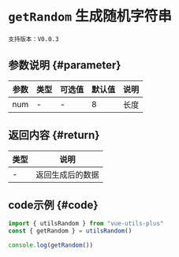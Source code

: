 # `getRandom` 生成随机字符串

`支持版本：V0.0.3`


## 参数说明 {#parameter}

| 参数  | 类型  | 可选值 | 默认值 | 说明  |
|-----|-----|-----|-----|-----|
| num | -   | -   | 8   | 长度  |


## 返回内容 {#return}

| 类型  | 说明       |
|-----|----------|
| -   | 返回生成后的数据 |


## code示例 {#code}

```javascript
import { utilsRandom } from "vue-utils-plus"
const { getRandom } = utilsRandom()

console.log(getRandom())
```
